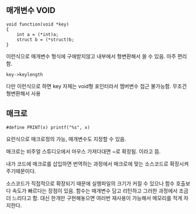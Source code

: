 ## 매개변수 VOID

<pre><code>void function(void *key)
{
    int a = (*int)a;
    struct b = (*struct)b;
}</code></pre>

이런식으로 매개변수 형식에 구애받지않고 내부에서 형변환해서 쓸 수 있음.
아주 편리함.

<pre><code>key->keylength</code></pre>

다만 이런식으로 하면 key 자체는 void형 포인터라서 멤버변수 접근 불가능함.
무조건 형변환해서 사용


## 매크로

<pre><code>#define PRINT(x) printf("%s", x)</code></pre>

요런식으로 매크로정의 가능, 매개변수도 지정할 수 있음.

매크로는 비주얼 스튜디오에서 마우스 가져다대면 ~로 확장됨. 이라고 뜸. 

내가 코드에 매크로를 삽입하면 번역하는 과정에서 매크로에 맞는 소스코드로 확장시켜주기때문이다.

소스코드가 직접적으로 확장되기 때문에 실행파일의 크기가 커질 수 있으나 함수 호출보다 속도가 빠르다는 장점이 있음. 함수는 매개변수 담고 리턴하고 그러한 과정에서 조금 더 느리다고 함. 대신 한개만 구현해놓으면 여러번 재사용이 가능해서 메모리를 적게 차지한다.